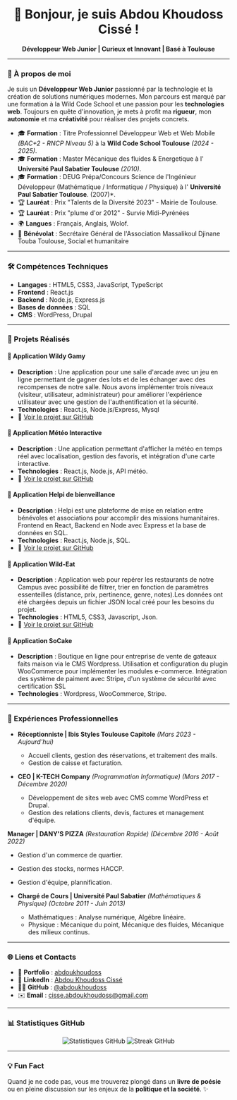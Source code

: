 <h1 align="center">👋 Bonjour, je suis Abdou Khoudoss Cissé !</h1>
<p align="center">
  <strong>Développeur Web Junior | Curieux et Innovant | Basé à Toulouse</strong>
</p>

---

### 🚀 À propos de moi

Je suis un **Développeur Web Junior** passionné par la technologie et la création de solutions numériques modernes. Mon parcours est marqué par une formation à la Wild Code School et une passion pour les **technologies web**. Toujours en quête d'innovation, je mets à profit ma **rigueur**, mon **autonomie** et ma **créativité** pour réaliser des projets concrets.

- 🎓 **Formation** : Titre Professionnel Développeur Web et Web Mobile *(BAC+2 - RNCP Niveau 5)* à la **Wild Code School Toulouse** *(2024 - 2025)*.
- 🎓 **Formation** : Master Mécanique des fluides & Energetique à l' **Université Paul Sabatier Toulouse** *(2010)*.
- 🎓 **Formation** : DEUG Prépa/Concours Science de l'Ingénieur Développeur (Mathématique / Informatique / Physique) à l' **Université Paul Sabatier Toulouse**. (2007)*.
- 🏆 **Lauréat** : Prix "Talents de la Diversité 2023" - Mairie de Toulouse.
- 🏆 **Lauréat** : Prix "plume d'or 2012" - Survie Midi-Pyrénées
- 🌍 **Langues** : Français, Anglais, Wolof.
- 🤝 **Bénévolat** : Secrétaire Général de l'Association Massalikoul Djinane Touba Toulouse, Social et humanitaire 

---

### 🛠️ Compétences Techniques

- **Langages** : HTML5, CSS3, JavaScript, TypeScript  
- **Frontend** : React.js  
- **Backend** : Node.js, Express.js  
- **Bases de données** : SQL  
- **CMS** : WordPress, Drupal  

---

### 🌟 Projets Réalisés

#### 📍 **Application Wildy Gamy**  
- **Description** : Une application pour une salle d'arcade avec un jeu en ligne permettant de gagner des lots et de les échanger avec des recompenses de notre salle. Nous avons implémenter trois niveaux (visiteur, utilisateur, administrateur) pour améliorer l'expérience utilisateur avec une gestion de l'authentification et la sécurité.  
- **Technologies** : React.js, Node.js/Express, Mysql  
- 🚀 [Voir le projet sur GitHub](https://github.com/WildCodeSchool-2024-09/js-toulouse-wildy-gamy)

#### 📍 **Application Météo Interactive**  
- **Description** : Une application permettant d'afficher la météo en temps réel avec localisation, gestion des favoris, et intégration d'une carte interactive.  
- **Technologies** : React.js, Node.js, API météo.  
- 🚀 [Voir le projet sur GitHub](https://github.com/abdoukhoudoss/toulouse-p2-weatherly)

#### 📍 **Application Helpi de bienveillance**  
- **Description** : Helpi est une plateforme de mise en relation entre bénévoles et associations pour accomplir des missions humanitaires. Frontend en React, Backend en Node avec Express et la base de données en SQL.  
- **Technologies** : React.js, Node.js, SQL.  
- 🚀 [Voir le projet sur GitHub](https://github.com/abdoukhoudoss/helpi)

#### 📍 **Application Wild-Eat**  
- **Description** : Application web pour repérer les restaurants de notre Campus avec possibilité de filtrer, trier en fonction de paramètres essenteilles (distance, prix, pertinence, genre, notes).Les données ont été chargées depuis un fichier JSON local créé pour les besoins du projet.  
- **Technologies** : HTML5, CSS3, Javascript, Json.  
- 🚀 [Voir le projet sur GitHub](https://github.com/abdoukhoudoss/Wild-eats)

#### 📍 **Application SoCake**  
- **Description** : Boutique en ligne pour entreprise de vente de gateaux faits maison via le CMS Wordpress. Utilisation et configuration du plugin WooCommerce pour implémenter les modules e-commerce. Intégration des système de paiment avec Stripe, d'un système de sécurité avec certification SSL  
- **Technologies** : Wordpress, WooCommerce, Stripe.  


---

### 💼 Expériences Professionnelles

- **Réceptionniste | Ibis Styles Toulouse Capitole** *(Mars 2023 - Aujourd'hui)*  
  - Accueil clients, gestion des réservations, et traitement des mails.  
  - Gestion de caisse et facturation.

- **CEO | K-TECH Company** *(Programmation Informatique)* *(Mars 2017 - Décembre 2020)*
  - Développement de sites web avec CMS comme WordPress et Drupal.  
  - Gestion des relations clients, devis, factures et management d'équipe.
 
**Manager | DANY'S PIZZA** *(Restauration Rapide)* *(Décembre 2016 - Août 2022)*   
  - Gestion d'un commerce de quartier.
  - Gestion des stocks, normes HACCP. 
  - Gestion d'équipe, plannification.

- **Chargé de Cours | Université Paul Sabatier** *(Mathématiques & Physique)* *(Octobre 2011 - Juin 2013)*
  - Mathématiques : Analyse numérique, Algébre linéaire.
  - Physique : Mécanique du point, Mécanique des fluides, Mécanique des milieux continus.


---

### 🌐 Liens et Contacts

- 🔗 **Portfolio** : [abdoukhoudoss](https://abdoukhoudoss.github.io/Portfolio/) 
- 💼 **LinkedIn** : [Abdou Khoudoss Cissé](https://www.linkedin.com/in/abdou-khoudoss-cisse-a46b2332a/)  
- 🧑‍💻 **GitHub** : [@abdoukhoudoss](https://github.com/abdoukhoudoss)  
- ✉️ **Email** : [cisse.abdoukhoudoss@gmail.com](mailto:cisse.abdoukhoudoss@gmail.com)

---

### 📊 Statistiques GitHub

<p align="center">
  <img src="https://github-readme-stats.vercel.app/api?username=abdoukhoudoss&show_icons=true&theme=radical" alt="Statistiques GitHub">
  <img src="https://github-readme-streak-stats.herokuapp.com/?user=abdoukhoudoss&theme=radical" alt="Streak GitHub">
</p>

---

### 💡 Fun Fact

Quand je ne code pas, vous me trouverez plongé dans un **livre de poésie** ou en pleine discussion sur les enjeux de la **politique et la société**. ✨
